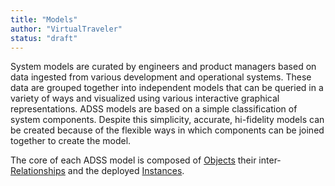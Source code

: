 ```yaml
---
title: "Models"
author: "VirtualTraveler"
status: "draft"
---
```


System models are curated by engineers and product managers based on data ingested from various development and operational systems. These data are grouped together into independent models that can be queried in a variety of ways and visualized using various interactive graphical representations. ADSS models are based on a simple classification of system components. Despite this simplicity, accurate, hi-fidelity models can be created because of the flexible ways in which components can be joined together to create the model.

The core of each ADSS model is composed of [Objects]({{site.baseurl}}/glossary/#object) their inter-[Relationships]({{site.baseurl}}/glossary/#relationship-type) and the deployed [Instances]({{site.baseurl}}/glossary/#instance). 